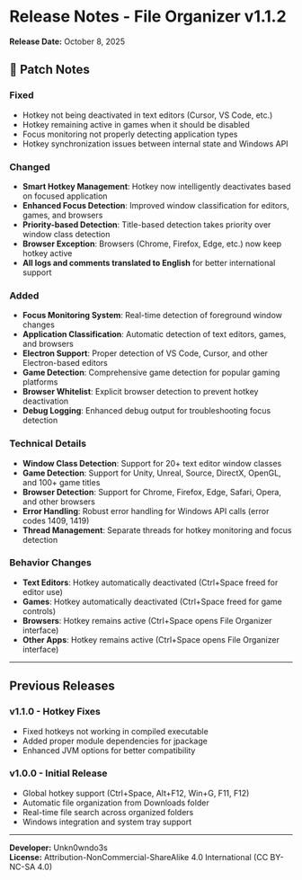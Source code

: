 # Release Notes - File Organizer v1.1.2

**Release Date:** October 8, 2025

## 🔧 Patch Notes

### Fixed

- Hotkey not being deactivated in text editors (Cursor, VS Code, etc.)
- Hotkey remaining active in games when it should be disabled
- Focus monitoring not properly detecting application types
- Hotkey synchronization issues between internal state and Windows API

### Changed

- **Smart Hotkey Management**: Hotkey now intelligently deactivates based on focused application
- **Enhanced Focus Detection**: Improved window classification for editors, games, and browsers
- **Priority-based Detection**: Title-based detection takes priority over window class detection
- **Browser Exception**: Browsers (Chrome, Firefox, Edge, etc.) now keep hotkey active
- **All logs and comments translated to English** for better international support

### Added

- **Focus Monitoring System**: Real-time detection of foreground window changes
- **Application Classification**: Automatic detection of text editors, games, and browsers
- **Electron Support**: Proper detection of VS Code, Cursor, and other Electron-based editors
- **Game Detection**: Comprehensive game detection for popular gaming platforms
- **Browser Whitelist**: Explicit browser detection to prevent hotkey deactivation
- **Debug Logging**: Enhanced debug output for troubleshooting focus detection

### Technical Details

- **Window Class Detection**: Support for 20+ text editor window classes
- **Game Detection**: Support for Unity, Unreal, Source, DirectX, OpenGL, and 100+ game titles
- **Browser Detection**: Support for Chrome, Firefox, Edge, Safari, Opera, and other browsers
- **Error Handling**: Robust error handling for Windows API calls (error codes 1409, 1419)
- **Thread Management**: Separate threads for hotkey monitoring and focus detection

### Behavior Changes

- **Text Editors**: Hotkey automatically deactivated (Ctrl+Space freed for editor use)
- **Games**: Hotkey automatically deactivated (Ctrl+Space freed for game controls)
- **Browsers**: Hotkey remains active (Ctrl+Space opens File Organizer interface)
- **Other Apps**: Hotkey remains active (Ctrl+Space opens File Organizer interface)

---

## Previous Releases

### v1.1.0 - Hotkey Fixes

- Fixed hotkeys not working in compiled executable
- Added proper module dependencies for jpackage
- Enhanced JVM options for better compatibility

### v1.0.0 - Initial Release

- Global hotkey support (Ctrl+Space, Alt+F12, Win+G, F11, F12)
- Automatic file organization from Downloads folder
- Real-time file search across organized folders
- Windows integration and system tray support

---

**Developer:** Unkn0wndo3s  
**License:** Attribution-NonCommercial-ShareAlike 4.0 International (CC BY-NC-SA 4.0)
